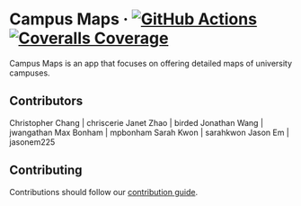 # Campus Maps &middot; [![GitHub Actions](https://github.com/ucsb-cs148-f21/project-t06-campusmaps/workflows/ci/badge.svg)](https://github.com/ucsb-cs148-f21/project-t06-campusmaps/actions) [![Coveralls Coverage](https://coveralls.io/repos/github/ucsb-cs148-f21/project-t06-campusmaps/badge.svg?branch=main)](https://coveralls.io/github/ucsb-cs148-f21/project-t06-campusmaps)

Campus Maps is an app that focuses on offering detailed maps of university campuses.

## Contributors

Christopher Chang | chriscerie
Janet Zhao | birded
Jonathan Wang | jwangathan
Max Bonham | mpbonham
Sarah Kwon | sarahkwon
Jason Em | jasonem225

## Contributing

Contributions should follow our [contribution guide](./CONTRIBUTING.md).